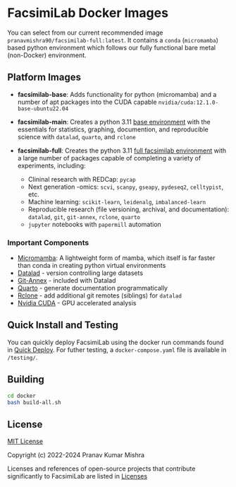 # FacsimiLab Docker Images

You can select from our current recommended image `pranavmishra90/facsimilab-full:latest`. It contains a `conda` (`micromamba`) based python environment which follows our fully functional bare metal (non-Docker) environment.

## Platform Images

- **facsimilab-base**: Adds functionality for python (micromamba) and a number of apt packages into the CUDA capable `nvidia/cuda:12.1.0-base-ubuntu22.04`


- **facsimilab-main**: Creates a python 3.11 [base environment](./docker/main/environment.yml) with the essentials for statistics, graphing, documention, and reproducible science with `datalad`, `quarto`, and `rclone` 


- **facsimilab-full**: Creates the python 3.11 [full facsimilab environment](./docker/full/environment.yml) with a large number of packages capable of completing a variety of experiments, including:
	- Clininal research with REDCap: `pycap`
	- Next generation -omics: `scvi`, `scanpy`, `gseapy`, `pydeseq2`, `celltypist`, etc.
	- Machine learning: `scikit-learn`, `leidenalg`, `imbalanced-learn`
	- Reproducible research (file versioning, archival, and documentation): `datalad`, `git`, `git-annex`, `rclone`, `quarto`
	- `jupyter` notebooks with `papermill` automation

### Important Components

- [Micromamba](https://mamba.readthedocs.io/en/latest/user_guide/micromamba.html#micromamba): A lightweight form of mamba, which itself is far faster than conda in creating python virtual environments
- [Datalad](https://github.com/datalad/datalad) - version controlling large datasets
- [Git-Annex](https://git-annex.branchable.com/) - included with Datalad
- [Quarto](https://quarto.org/) - generate documentation programmatically
- [Rclone](https://rclone.org/) - add additional git remotes (siblings) for `datalad`
- [Nvidia CUDA](https://developer.nvidia.com/cuda-toolkit) - GPU accelerated analysis

## Quick Install and Testing

You can quickly deploy FacsimiLab using the docker run commands found in [Quick Deploy](./docs/quick-deploy.md). For futher testing, a `docker-compose.yaml` file is available in `/testing/`.



## Building

```sh
cd docker
bash build-all.sh
```


## License

[MIT License](./LICENSE)

Copyright (c) 2022-2024 Pranav Kumar Mishra

Licenses and references of open-source projects that contribute significantly to FacsimiLab are listed in [Licenses](./licenses/licenses-overview.md)
